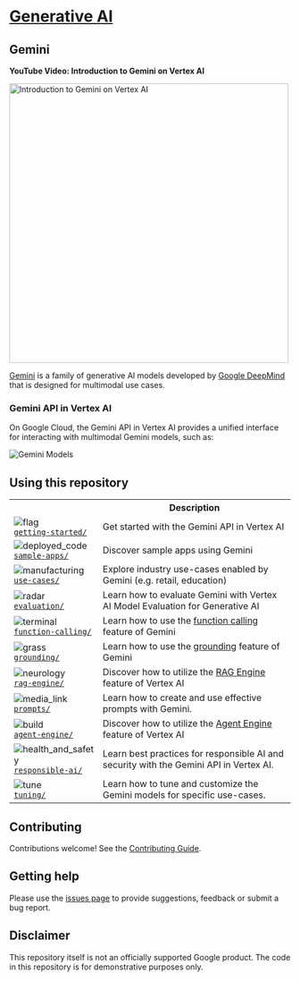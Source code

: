 # [Generative AI](https://cloud.google.com/ai/generative-ai/)

## Gemini

<!-- markdownlint-disable MD036 -->

**YouTube Video: Introduction to Gemini on Vertex AI**

<!-- markdownlint-enable MD036 -->

<!-- markdownlint-disable MD033 -->
<a href="https://www.youtube.com/watch?v=YfiLUpNejpE&list=PLIivdWyY5sqJio2yeg1dlfILOUO2FoFRx" target="_blank">
  <img src="https://img.youtube.com/vi/YfiLUpNejpE/maxresdefault.jpg" alt="Introduction to Gemini on Vertex AI" width="500">
</a>
<!-- markdownlint-enable MD033 -->

[Gemini](https://deepmind.google/technologies/gemini) is a family of generative AI models developed by [Google DeepMind](https://deepmind.google) that is designed for multimodal use cases.

### Gemini API in Vertex AI

On Google Cloud, the Gemini API in Vertex AI provides a unified interface for interacting with multimodal Gemini models, such as:

![Gemini Models](https://storage.googleapis.com/github-repo/GeminiModels.png)

## Using this repository

<!-- markdownlint-disable MD033 -->
<table>
  <tr>
    <th></th>
    <th style="text-align: center;">Description</th>
  </tr>
  <tr>
    <td>
      <img src="https://fonts.gstatic.com/s/i/short-term/release/googlesymbols/flag/default/40px.svg" alt="flag">
      <br>
      <a href="getting-started/"><code>getting-started/</code></a>
    </td>
    <td>Get started with the Gemini API in Vertex AI
    </td>
  </tr>
  <tr>
    <td>
      <img src="https://fonts.gstatic.com/s/i/short-term/release/googlesymbols/deployed_code/default/40px.svg" alt="deployed_code">
      <br>
      <a href="sample-apps/"><code>sample-apps/</code></a>
    </td>
    <td>Discover sample apps using Gemini</td>
  </tr>
  <tr>
    <td>
      <img src="https://fonts.gstatic.com/s/i/short-term/release/googlesymbols/manufacturing/default/40px.svg" alt="manufacturing">
      <br>
      <a href="use-cases/"><code>use-cases/</code></a>
    </td>
    <td>Explore industry use-cases enabled by Gemini (e.g. retail, education)</td>
  </tr>
  <tr>
    <td>
      <img src="https://fonts.gstatic.com/s/i/short-term/release/googlesymbols/radar/default/40px.svg" alt="radar">
      <br>
      <a href="evaluation/"><code>evaluation/</code></a>
    </td>
    <td>Learn how to evaluate Gemini with Vertex AI Model Evaluation for Generative AI</td>
  </tr>
  <tr>
    <td>
      <img src="https://fonts.gstatic.com/s/i/short-term/release/googlesymbols/terminal/default/40px.svg" alt="terminal">
      <br>
      <a href="function-calling/"><code>function-calling/</code></a>
    </td>
    <td>Learn how to use the <a href="https://cloud.google.com/vertex-ai/docs/generative-ai/multimodal/function-calling">function calling</a> feature of Gemini</td>
  </tr>
  <tr>
    <td>
      <img src="https://fonts.gstatic.com/s/i/short-term/release/googlesymbols/grass/default/40px.svg" alt="grass">
      <br>
      <a href="grounding/"><code>grounding/</code></a>
    </td>
    <td>Learn how to use the <a href="https://cloud.google.com/vertex-ai/generative-ai/docs/grounding/overview">grounding</a> feature of Gemini</td>
  </tr>
  <tr>
    <td>
      <img src="https://fonts.gstatic.com/s/i/short-term/release/googlesymbols/neurology/default/40px.svg" alt="neurology">
      <br>
      <a href="rag-engine/"><code>rag-engine/</code></a>
    </td>
    <td>Discover how to utilize the <a href="https://cloud.google.com/vertex-ai/generative-ai/docs/rag-overview">RAG Engine</a> feature of Vertex AI</td>
  </tr>
  <tr>
    <td>
      <img src="https://fonts.gstatic.com/s/i/short-term/release/googlesymbols/media_link/default/40px.svg" alt="media_link">
      <br>
      <a href="prompts/"><code>prompts/</code></a>
    </td>
    <td>Learn how to create and use effective prompts with Gemini.</td>
  </tr>
  <tr>
    <td>
      <img src="https://fonts.gstatic.com/s/i/short-term/release/googlesymbols/build/default/40px.svg" alt="build">
      <br>
      <a href="agent-engine/"><code>agent-engine/</code></a>
    </td>
    <td>Discover how to utilize the <a href="https://cloud.google.com/vertex-ai/generative-ai/docs/agent-engine/overview">Agent Engine</a> feature of Vertex AI</td>
  </tr>
  <tr>
    <td>
      <img src="https://fonts.gstatic.com/s/i/short-term/release/googlesymbols/health_and_safety/default/40px.svg" alt="health_and_safety">
      <br>
      <a href="responsible-ai/"><code>responsible-ai/</code></a>
    </td>
    <td>Learn best practices for responsible AI and security with the Gemini API in Vertex AI.</td>
  </tr>
  <tr>
    <td>
      <img src="https://fonts.gstatic.com/s/i/short-term/release/googlesymbols/tune/default/40px.svg" alt="tune">
      <br>
      <a href="tuning/"><code>tuning/</code></a>
    </td>
    <td>Learn how to tune and customize the Gemini models for specific use-cases.</td>
  </tr>
</table>
<!-- markdownlint-enable MD033 -->

## Contributing

Contributions welcome! See the [Contributing Guide](https://github.com/GoogleCloudPlatform/generative-ai/blob/main/CONTRIBUTING.md).

## Getting help

Please use the [issues page](https://github.com/GoogleCloudPlatform/generative-ai/issues) to provide suggestions, feedback or submit a bug report.

## Disclaimer

This repository itself is not an officially supported Google product. The code in this repository is for demonstrative purposes only.
